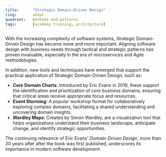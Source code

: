```yaml
---
title:      "Strategic Domain-Driven Design"
ring:       adopt
quadrant:   methods-and-patterns
tags:       [academy training, architecture]
---
```


With the increasing complexity of software systems, Strategic Domain-Driven Design has become more and more important. Aligning software design with business needs through tactical and strategic patterns has proven invaluable, especially in the era of microservices and Agile methodologies.

In addition, new tools and techniques have emerged that support the practical application of Strategic Domain-Driven Design, such as:

* **Core Domain Charts**: Introduced by Eric Evans in 2019, these support the identification and prioritization of core business domains, ensuring that critical areas receive appropriate focus and resources.
* **Event Storming**: A popular workshop format for collaboratively exploring complex domains, facilitating a shared understanding and uncovering domain insights.
* **Wardley Maps**: Created by Simon Wardley, are a visualization tool that helps organizations understand their business landscape, anticipate change, and identify strategic opportunities.

The continuing relevance of Eric Evans' *Domain-Driven Design*, more than 20 years after after the book was first published, underscores its importance in modern software development.
